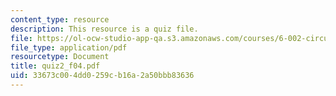 ```yaml
---
content_type: resource
description: This resource is a quiz file.
file: https://ol-ocw-studio-app-qa.s3.amazonaws.com/courses/6-002-circuits-and-electronics-spring-2007/33673c004dd0259cb16a2a50bbb83636_quiz2_f04.pdf
file_type: application/pdf
resourcetype: Document
title: quiz2_f04.pdf
uid: 33673c00-4dd0-259c-b16a-2a50bbb83636
---
```

